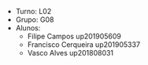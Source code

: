 * Turno: L02
* Grupo: G08
* Alunos:
    - Filipe Campos up201905609
    - Francisco Cerqueira up201905337
    - Vasco Alves up201808031
